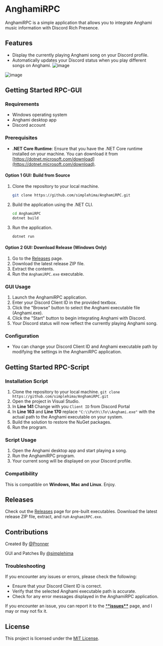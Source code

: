 # AnghamiRPC

AnghamiRPC is a simple application that allows you to integrate Anghami music information with Discord Rich Presence.

## Features

- Display the currently playing Anghami song on your Discord profile.
- Automatically updates your Discord status when you play different songs on Anghami.
  ![image](https://github.com/simplehima/AnghamiRPC/assets/54166348/89b9be96-ba58-4e1c-807e-1b2f5835ed03)

![image](https://user-images.githubusercontent.com/84229419/210231792-aaafecc6-7429-40c7-805f-fd0928601d4e.png)

## Getting Started RPC-GUI

### Requirements

- Windows operating system
- Anghami desktop app
- Discord account

### Prerequisites

- **.NET Core Runtime**: Ensure that you have the .NET Core runtime installed on your machine. You can download it from [https://dotnet.microsoft.com/download](https://dotnet.microsoft.com/download).

#### Option 1 GUI: Build from Source

1. Clone the repository to your local machine.

   ```bash
   git clone https://github.com/simplehima/AnghamiRPC.git
   ```

2. Build the application using the .NET CLI.

   ```bash
   cd AnghamiRPC
   dotnet build
   ```

3. Run the application.

   ```bash
   dotnet run

   ```

#### Option 2 GUI: Download Release (Windows Only)

1. Go to the [Releases](https://github.com/yourusername/AnghamiRPC/releases) page.
2. Download the latest release ZIP file.
3. Extract the contents.
4. Run the `AnghamiRPC.exe` executable.

### GUI Usage

1. Launch the AnghamiRPC application.
2. Enter your Discord Client ID in the provided textbox.
3. Click the "Browse" button to select the Anghami executable file (Anghami.exe).
4. Click the "Start" button to begin integrating Anghami with Discord.
5. Your Discord status will now reflect the currently playing Anghami song.

### Configuration

- You can change your Discord Client ID and Anghami executable path by modifying the settings in the AnghamiRPC application.

## Getting Started RPC-Script

### Installation Script

1. Clone the repository to your local machine.
   `git clone https://github.com/simplehima/AnghamiRPC.git`
2. Open the project in Visual Studio.
3. In **Line 141** Change with you `Client ID` from Discord Portal
4. In **Line 163** and **Line 170** replace `"C:\\Path\\To\\Anghami.exe"` with the actual path to the Anghami executable on your system.
5. Build the solution to restore the NuGet packages.
6. Run the program.

### Script Usage

1. Open the Anghami desktop app and start playing a song.
2. Run the AnghamiRPC program.
3. Your current song will be displayed on your Discord profile.

### Compatibility

This is compatible on **Windows, Mac and Linux**. Enjoy.

## Releases

Check out the [Releases](https://github.com/simplehima/AnghamiRPC/releases) page for pre-built executables. Download the latest release ZIP file, extract, and run `AnghamiRPC.exe`.

## Contributions

Created By [@Pronner](https://github.com/voidZiAD/)

GUI and Patches By [@simplehima](https://github.com/simplehima/)

### Troubleshooting

If you encounter any issues or errors, please check the following:

- Ensure that your Discord Client ID is correct.
- Verify that the selected Anghami executable path is accurate.
- Check for any error messages displayed in the AnghamiRPC application.

If you encounter an issue, you can report it to the [\***\*issues\*\***](https://github.com/simplehima/AnghamiRPC/issues) page, and I may or may not fix it.

## License

This project is licensed under the [MIT License](LICENSE).
